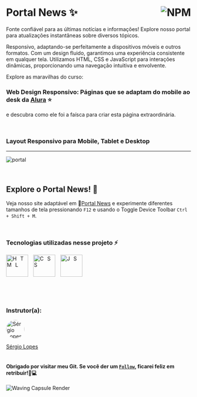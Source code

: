 # Portal News ✨ <a href="https://github.com/Rodolfo-Sampaio/portal-news/blob/main/LICENSE"><img src="https://img.shields.io/npm/l/react" alt="NPM" align="right"></a>

Fonte confiável para as últimas notícias e informações! Explore nosso portal para atualizações instantâneas sobre diversos tópicos. 

Responsivo, adaptando-se perfeitamente a dispositivos móveis e outros formatos. Com um design fluido, garantimos uma experiência consistente em qualquer tela. Utilizamos HTML, CSS e JavaScript para interações dinâmicas, proporcionando uma navegação intuitiva e envolvente.


Explore as maravilhas do curso:
### Web Design Responsivo: Páginas que se adaptam do mobile ao desk da [Alura](https://cursos.alura.com.br/course/web-design-responsivo) ⭐
e descubra como ele foi a faísca para criar esta página extraordinária.

<br>

### Layout Responsivo para Mobile, Tablet e Desktop
___
![portal](https://github.com/Rodolfo-Sampaio/portal-news/assets/96917363/c72f296e-342b-4bfd-825d-68e17e4aaef6)




<br>

##  Explore o Portal News! 👀

Veja nosso site adaptável em 🚩[Portal News](https://portal-news-chi.vercel.app/) e experimente diferentes tamanhos de tela pressionando `F12` e usando o Toggle Device Toolbar `Ctrl + Shift + M`.


<br>

### Tecnologias utilizadas nesse projeto ⚡
<span style="letter-spacing: 10px">
   <img src="https://skillicons.dev/icons?i=html" title="HTML" width="60px"/>
   <img src="https://skillicons.dev/icons?i=css" title="CSS" width="60px"/>
   <img src="https://skillicons.dev/icons?i=js" title="JS" width="60px"/>
</span>

#

<br>

### Instrutor(a):

<a href="https://www.linkedin.com/in/sergiolopesjr/">
  <img src="https://media.licdn.com/dms/image/C4E03AQHyoSg980OjRQ/profile-displayphoto-shrink_200_200/0/1517739150281?e=1708560000&v=beta&t=1y8AVylMEolTdh7FvW7uBmARfnSK4JxdfxJDEqPSsPs" alt="Sérgio Lopes" style="border-radius: 50%; width: 50px; height: 50px;">
</a>

[Sérgio Lopes](https://www.linkedin.com/in/sergiolopesjr/)
<br>
<br>


#### Obrigado por visitar meu Git. Se você der um [`Follow`](https://github.com/Rodolfo-Sampaio), ficarei feliz em retribuir!🚀💻

<img src="https://capsule-render.vercel.app/api?type=waving&color=FFFAF0&height=100&section=footer" alt="Waving Capsule Render">

